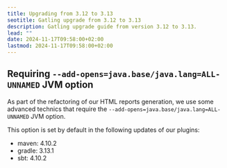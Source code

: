 ```yaml
---
title: Upgrading from 3.12 to 3.13
seotitle: Gatling upgrade from 3.12 to 3.13
description: Gatling upgrade guide from version 3.12 to 3.13.
lead: ""
date: 2024-11-17T09:58:00+02:00
lastmod: 2024-11-17T09:58:00+02:00
---
```


## Requiring `--add-opens=java.base/java.lang=ALL-UNNAMED` JVM option

As part of the refactoring of our HTML reports generation, we use some advanced technics that require the `--add-opens=java.base/java.lang=ALL-UNNAMED` JVM option.

This option is set by default in the following updates of our plugins:
* maven: 4.10.2
* gradle: 3.13.1
* sbt: 4.10.2
